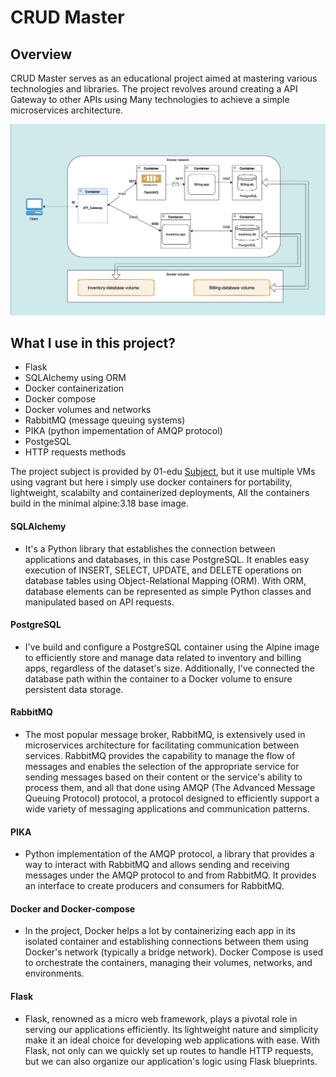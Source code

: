 # CRUD Master
## Overview


CRUD Master serves as an educational project aimed at mastering various technologies and libraries. The project revolves around creating a API Gateway to other APIs using Many technologies to achieve a simple microservices architecture.

![architecture](./resource/API-Diagram.png)

## What I use in this project?

- Flask
- SQLAlchemy using ORM
- Docker containerization
- Docker compose
- Docker volumes and networks
- RabbitMQ (message queuing systems)
- PIKA (python impementation of AMQP protocol)
- PostgeSQL
- HTTP requests methods

The project subject is provided by 01-edu [Subject](https://github.com/01-edu/public/tree/master/subjects/devops/crud-master-py), but it use multiple VMs using vagrant but here i simply use docker containers for portability, lightweight, scalabilty and containerized deployments, All the containers build in the minimal alpine:3.18 base image.

#### SQLAlchemy 

- It's a Python library that establishes the connection between applications and databases, in this case PostgreSQL. It enables easy execution of INSERT, SELECT, UPDATE, and DELETE operations on database tables using Object-Relational Mapping (ORM). With ORM, database elements can be represented as simple Python classes and manipulated based on API requests.

#### PostgreSQL

- I've build and configure a PostgreSQL container using the Alpine image to efficiently store and manage data related to inventory and billing apps, regardless of the dataset's size. Additionally, I've connected the database path within the container to a Docker volume to ensure persistent data storage.

#### RabbitMQ

- The most popular message broker, RabbitMQ, is extensively used in microservices architecture for facilitating communication between services. RabbitMQ provides the capability to manage the flow of messages and enables the selection of the appropriate service for sending messages based on their content or the service's ability to process them, and all that done using AMQP (The Advanced Message Queuing Protocol) protocol, a protocol  designed to efficiently support a wide variety of messaging applications and communication patterns.

#### PIKA

- Python implementation of the AMQP protocol, a library that provides a way to interact with RabbitMQ and allows sending and receiving messages under the AMQP protocol to and from RabbitMQ. It provides an interface to create producers and consumers for RabbitMQ.

#### Docker and Docker-compose

- In the project, Docker helps a lot by containerizing each app in its isolated container and establishing connections between them using Docker's network (typically a bridge network). Docker Compose is used to orchestrate the containers, managing their volumes, networks, and environments.

#### Flask

- Flask, renowned as a micro web framework, plays a pivotal role in serving our applications efficiently. Its lightweight nature and simplicity make it an ideal choice for developing web applications with ease. With Flask, not only can we quickly set up routes to handle HTTP requests, but we can also organize our application's logic using Flask blueprints.